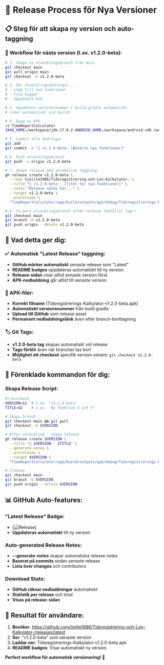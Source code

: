 # 🚀 Release Process för Nya Versioner

## 📋 Steg för att skapa ny version och auto-taggning

### 🔄 **Workflow för nästa version (t.ex. v1.2.0-beta):**

```bash
# 1. Skapa ny utvecklingsbranch från main
git checkout main
git pull origin main
git checkout -b v1.2.0-beta

# 2. Gör utvecklingsändringar...
# - Lägg till nya funktioner
# - Fixa buggar
# - Uppdatera kod

# 3. Uppdatera versionsnummer i build.gradle automatiskt
# (sker automatiskt vid build)

# 4. Bygg ny APK
cd TimeReportCalculator
JAVA_HOME=/workspace/jdk-17.0.2 ANDROID_HOME=/workspace/android-sdk /workspace/gradle-8.1/bin/gradle assembleDebug

# 5. Commit alla ändringar
git add .
git commit -m "🚀 v1.2.0-beta: [Beskriv nya funktioner]"

# 6. Push utvecklingsbranch
git push -u origin v1.2.0-beta

# 7. Skapa release med automatisk taggning
gh release create v1.2.0-beta \
  --repo tjelite1986/Tidsregistrering-och-Lon-Kalkylator- \
  --title "🚀 v1.2.0-beta - [Titel för nya funktioner]" \
  --notes "Release notes här..." \
  --target v1.2.0-beta \
  --prerelease \
  "TimeReportCalculator/app/build/outputs/apk/debug/Tidsregistrerings-Kalkylator-v*.apk"

# 8. Ta bort utvecklingsbranch efter release (behåller tag!)
git checkout main
git branch -D v1.2.0-beta
git push origin --delete v1.2.0-beta
```

## 🎯 **Vad detta ger dig:**

### ✅ **Automatisk "Latest Release" taggning:**
- **GitHub märker automatiskt** senaste release som "Latest"
- **README badges** uppdateras automatiskt till ny version
- **Release-sidan** visar alltid senaste version först
- **APK-nedladdning** går alltid till senaste version

### 📱 **APK-filer:**
- **Korrekt filnamn** (Tidsregistrerings-Kalkylator-v1.2.0-beta.apk)
- **Automatiskt versionsnummer** från build.gradle
- **Upload till GitHub** som release asset
- **Permanent nedladdningslänk** även efter branch-borttagning

### 🏷️ **Git Tags:**
- **v1.2.0-beta tag** skapas automatiskt vid release
- **Tags förblir** även när brancher tas bort
- **Möjlighet att checkout** specifik version senare: `git checkout v1.2.0-beta`

## 🔧 **Förenklade kommandon för dig:**

### **Skapa Release Script:**
```bash
#!/bin/bash
VERSION=$1  # t.ex. "v1.2.0-beta"
TITLE=$2    # t.ex. "Ny funktion X och Y"

# Skapa branch
git checkout main && git pull
git checkout -b $VERSION

# Efter utveckling - skapa release
gh release create $VERSION \
  --title "🚀 $VERSION - $TITLE" \
  --generate-notes \
  --prerelease \
  --target $VERSION \
  "TimeReportCalculator/app/build/outputs/apk/debug/Tidsregistrerings-Kalkylator-$VERSION.apk"

# Cleanup
git checkout main
git branch -D $VERSION
git push origin --delete $VERSION
```

## 📊 **GitHub Auto-features:**

### **"Latest Release" Badge:**
- [![Release](https://img.shields.io/github/v/release/tjelite1986/Tidsregistrering-och-Lon-Kalkylator-?include_prereleases&label=Latest%20Release)]
- **Uppdateras automatiskt** till ny version

### **Auto-generated Release Notes:**
- **--generate-notes** skapar automatiska release notes
- **Baserat på commits** sedan senaste release
- **Lista över changes** och contributors

### **Download Stats:**
- **GitHub räknar nedladdningar** automatiskt
- **Statistik per release** och total
- **Visas på release-sidan**

## 🎯 **Resultat för användare:**

1. **Besöker**: https://github.com/tjelite1986/Tidsregistrering-och-Lon-Kalkylator-/releases/latest
2. **Ser**: "v1.2.0-beta" som senaste version
3. **Laddar ner**: Tidsregistrerings-Kalkylator-v1.2.0-beta.apk
4. **README badges**: Visar automatiskt ny version

**Perfect workflow för automatisk versionering! 🚀**